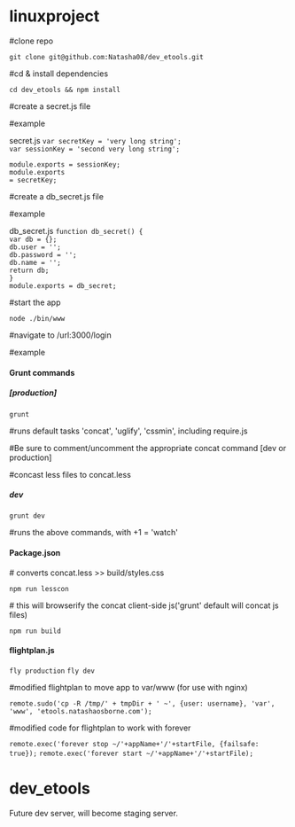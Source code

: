 
# linuxproject

<p>#clone repo</p>
<code>git clone git@github.com:Natasha08/dev_etools.git</code><br />
<p>#cd & install dependencies</p>
<code>cd dev_etools && npm install</code><br />
<p>#create a secret.js file</p>
<p>#example</p>
secret.js
<code>var secretKey = 'very long string';</code><br />
<code>var sessionKey = 'second very long string';</code><br />

<code>module.exports = sessionKey;</code><br />
<code>module.exports = secretKey;</code><br />

<p>#create a db_secret.js file</p>
<p>#example</p>
db_secret.js
<code>function db_secret() {</code><br />
	<code>var db = {};</code><br />
	<code>db.user = '';</code><br />
	<code>db.password = '';</code><br />
	<code>db.name = '';</code><br />
<code></code>
<code>return db;</code><br />
<code>}</code><br />
<code></code>
<code>module.exports = db_secret;</code><br />
<p>#start the app</p>
<code>node ./bin/www</code><br />

<p>#navigate to /url:3000/login</p>

<p>#example</p>
<h4>Grunt commands</h4>
<h5>[production]</h5>
<code>grunt</code>
<p>#runs default tasks 'concat', 'uglify', 'cssmin', including require.js</p>

<p>#Be sure to comment/uncomment the appropriate concat command [dev or production]</p>
<p>#concast less files to concat.less</p>

<h5>dev</h5>
<code>grunt dev</code>
<p>#runs the above commands, with +1 = 'watch'</p>

<h4>Package.json</h4>
<p># converts concat.less >> build/styles.css</p>
<code>npm run lesscon</code> 

<p># this will browserify the concat client-side js('grunt' default will concat js files)</p>
<code>npm run build</code>

<h4>flightplan.js</h4>

<code>fly production</code>
<code>fly dev</code>

<p>#modified flightplan to move app to var/www (for use with nginx)</p>
<code>remote.sudo('cp -R /tmp/' + tmpDir + ' ~', {user: username}, 'var', 'www', 'etools.natashaosborne.com');</code>

<p>#modified code for flightplan to work with forever</p>
<code>remote.exec('forever stop ~/'+appName+'/'+startFile, {failsafe: true});</code>
<code>remote.exec('forever start ~/'+appName+'/'+startFile);</code>

# dev_etools
Future dev server, will become staging server.

